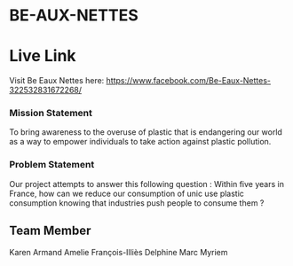 # BE-AUX-NETTES
# Live Link 
Visit Be Eaux Nettes here: https://www.facebook.com/Be-Eaux-Nettes-322532831672268/

### Mission Statement
To bring awareness to the overuse of plastic that is endangering our world as a way to 
empower individuals to take action against plastic pollution.


### Problem Statement

Our project attempts to answer this following question : 
 Within five years in France, how can we reduce our consumption of unic use plastic consumption knowing that industries push people to consume them ? 


## Team Member              
Karen
Armand
Amelie
François-Illiès
Delphine 
Marc
Myriem
